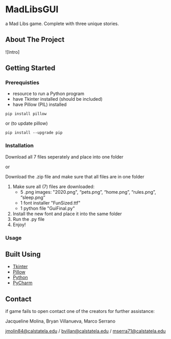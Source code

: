 # MadLibsGUI
a Mad Libs game. Complete with three unique stories.


## About The Project

![Intro]

## Getting Started

### Prerequisties
- resource to run a Python program
- have Tkinter installed (should be included)
- have Pillow (PIL) installed
```
pip install pillow
```

or (to update pillow)
```
pip install --upgrade pip
```



### Installation

Download all 7 files seperately and place into one folder

or

Download the .zip file and make sure that all files are in one folder


1. Make sure all (7) files are downloaded: 
   - 5 .png images: "2020.png", “pets.png”, “home.png”, “rules.png”, “sleep.png”
   - 1 font installer "FunSized.ttf"
   - 1 python file "GuiFinal.py"
2. Install the new font and place it into the same folder
3. Run the .py file
4. Enjoy!

### Usage

## Built Using
- [Tkinter](https://docs.python.org/3/library/tkinter.html)
- [Pillow](https://pillow.readthedocs.io/en/stable/)
- [Python](https://www.python.org/downloads/)
- [PyCharm](https://www.jetbrains.com/pycharm/download/#section=mac)

## Contact
if game fails to open contact one of the creators for further assistance:

Jacqueline Molina, Bryan Villanueva, Marco Serrano

jmolin84@calstatela.edu / bvillan@calstatela.edu / mserra71@calstatela.edu

